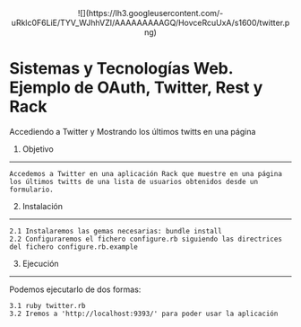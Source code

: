
<center>![](https://lh3.googleusercontent.com/-uRklc0F6LiE/TYV_WJhhVZI/AAAAAAAAAGQ/HovceRcuUxA/s1600/twitter.png)</center>


Sistemas y Tecnologías Web. Ejemplo de OAuth, Twitter, Rest y Rack
===========
 Accediendo a Twitter y Mostrando los últimos twitts en una página


1. Objetivo
-----------

	Accedemos a Twitter en una aplicación Rack que muestre en una página los últimos twitts de una lista de usuarios obtenidos desde un formulario.

2. Instalación
--------------

	2.1 Instalaremos las gemas necesarias: bundle install
	2.2 Configuraremos el fichero configure.rb siguiendo las directrices del fichero configure.rb.example

3. Ejecución
------------

Podemos ejecutarlo de dos formas:

	3.1 ruby twitter.rb
	3.2 Iremos a 'http://localhost:9393/' para poder usar la aplicación

